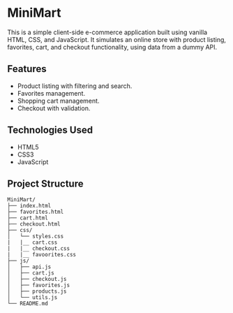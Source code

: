 # MiniMart
This is a simple client-side e-commerce application built using vanilla HTML, CSS, and JavaScript. It simulates an online store with product listing, favorites, cart, and checkout functionality, using data from a dummy API. 

## Features

- Product listing with filtering and search.
- Favorites management.
- Shopping cart management.
- Checkout with validation.

## Technologies Used

- HTML5
- CSS3
- JavaScript

## Project Structure

```plaintext
MiniMart/
├── index.html
├── favorites.html
├── cart.html
├── checkout.html
├── css/
│   └── styles.css
|   |__ cart.css 
|   |__ checkout.css
|   |__ favoorites.css
├── js/
│   ├── api.js
│   ├── cart.js
│   ├── checkout.js
│   ├── favorites.js
│   ├── products.js
│   └── utils.js
└── README.md
```
